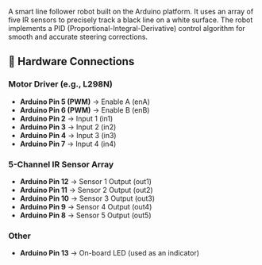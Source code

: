 A smart line follower robot built on the Arduino platform. It uses an array of five IR sensors to precisely track a black line on a white surface. 
The robot implements a PID (Proportional-Integral-Derivative) control algorithm for smooth and accurate steering corrections.

## 🤖 Hardware Connections

### Motor Driver (e.g., L298N)
* **Arduino Pin 5 (PWM)** -> Enable A (enA)
* **Arduino Pin 6 (PWM)** -> Enable B (enB)
* **Arduino Pin 2** -> Input 1 (in1)
* **Arduino Pin 3** -> Input 2 (in2)
* **Arduino Pin 4** -> Input 3 (in3)
* **Arduino Pin 7** -> Input 4 (in4)

### 5-Channel IR Sensor Array
* **Arduino Pin 12** -> Sensor 1 Output (out1)
* **Arduino Pin 11** -> Sensor 2 Output (out2)
* **Arduino Pin 10** -> Sensor 3 Output (out3)
* **Arduino Pin 9** -> Sensor 4 Output (out4)
* **Arduino Pin 8** -> Sensor 5 Output (out5)

### Other
* **Arduino Pin 13** -> On-board LED (used as an indicator)
